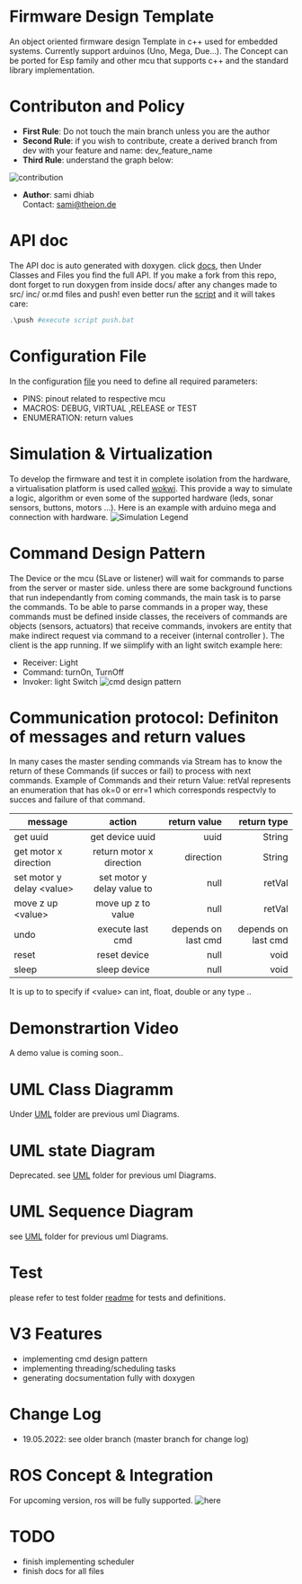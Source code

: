 # Firmware Design Template
An object oriented firmware design Template in c++ used for embedded systems. Currently support arduinos (Uno, Mega, Due...). The Concept can be ported for Esp family and other mcu that supports c++ and the standard library implementation. 

# Contributon and Policy
* **First Rule**: Do not touch the main branch unless you are the author <br>
* **Second Rule**: if you wish to contribute, create a derived branch from dev with your feature and name: dev_feature_name
* **Third Rule**: understand the graph below: 

![contribution](docs/uml/contribution.png) 

* **Author**: sami dhiab <br>
Contact: sami@theion.de

# API doc
The API doc is auto generated with doxygen.
click [docs](https://theionsami.github.io/firmware_design_template/), then Under Classes and Files you find the full API.
If you make a fork from this repo, dont forget to run doxygen from inside docs/ after any changes made to src/ inc/ or.md files and push!
even better run the [script](push.bat) and it will takes care:
~~~powershell
.\push #execute script push.bat
~~~

# Configuration File
In the configuration [file](include/Configs.h)  you need to define all required parameters:

- PINS: pinout related to respective mcu
- MACROS: DEBUG, VIRTUAL ,RELEASE or TEST
- ENUMERATION: return values

# Simulation & Virtualization
To develop the firmware and test it in complete isolation from the hardware, a virtualisation platform is used called [wokwi](https://wokwi.com/).
This provide a way to simulate a logic, algorithm or even some of the supported hardware (leds, sonar sensors, buttons, motors ...). Here is an example with arduino mega and connection with hardware.
![Simulation Legend](docs/img/sim_legend.JPG) 

# Command Design Pattern

The Device or the mcu (SLave or listener) will wait for commands to parse from the server or master side. unless there are some background functions that run independantly from coming commands, the main task is to parse the commands. 
To be able to parse commands in a proper way, these commands must be defined inside classes, the receivers of commands are objects (sensors, actuators) that receive commands, invokers are entity that make indirect request via command to a receiver 
(internal controller ). The client is the app running.
If we siimplify with an light switch example here: 
- Receiver: Light
- Command: turnOn, TurnOff
- Invoker: light Switch
![cmd design pattern](docs/img/commandPattern.png) 
# Communication protocol: Definiton of messages and return values
In many cases the master sending commands via Stream has to know the return of these Commands (if succes or fail) to process with next commands.
Example of Commands and their return Value: retVal represents an enumeration that has ok=0 or err=1 which corresponds respectvly to succes and failure of that command.

| message        | action           | return value  |  return type  |
| ------------- |:-------------:| ------------------:|------------------:|
| get uuid | get device uuid | uuid   |  String
| get motor x direction | return motor x direction |   direction |  String
| set motor y delay <value\> | set motor y delay value to    |   null |   retVal
| move z up <value\> | move up z to value     |   null |   retVal
| undo | execute last cmd    |   depends on last cmd |   depends on last cmd
| reset | reset device    |   null |   void
| sleep | sleep device    |   null |   void

It is up to to specify if <value\> can int, float, double or any type ..

# Demonstrartion Video
A demo value is coming soon..
# UML Class Diagramm
Under [UML](docs/uml/) folder are previous uml Diagrams.
# UML state Diagram
Deprecated.  see [UML](docs/uml/) folder for previous uml Diagrams.
# UML Sequence Diagram
see [UML](docs/uml/) folder for previous uml Diagrams.
# Test
please refer to test folder [readme](test/README.md) for tests and definitions.

# V3 Features
- implementing cmd design pattern
- implementing threading/scheduling tasks
- generating docsumentation fully with doxygen
# Change Log
- 19.05.2022: see older branch (master branch for change log)

# ROS Concept & Integration
For upcoming version, ros will be fully supported.
![here](docs/img/ros_concept_idea.png) 


# TODO
- finish implementing scheduler
- finish docs for all files